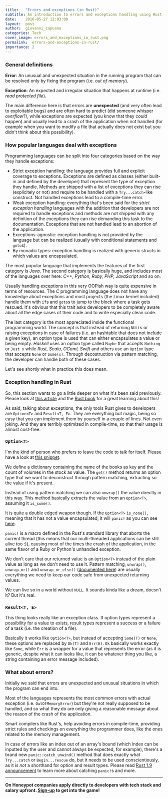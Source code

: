 ```yaml
---
title:   "Errors and exceptions (in Rust)"
subtitle: An introduction to errors and exceptions handling using Rust as example
date:    2016-05-27 12:03:00
layout:  post
author:  giovanni_capuano
categories: Tech
cover_image: errors_and_exceptions_in_rust.png
permalink:  errors-and-exceptions-in-rust/
importance: 2
---
```


### General definitions
**Error**: An unusual and unexpected situation in the running program that can be resolved only by fixing the program (i.e. *out of memory*).

**Exception**: An expected and irregular situation that happens at runtime (i.e. *read protected file*).

The main difference here is that errors are **unexpected** (and very often lead to exploitable bugs) and are often hard to predict
(did someone whisper *overflow*?), while exceptions are expected (you know that they *could* happen) and usually lead to a crash
of the application when not handled (for example when you want to modify a file that actually does not exist but you didn't think about this possibility).

### How popular languages deal with exceptions
Programming languages can be split into four categories based on the way they handle exceptions:

- Strict exception handling: the language provides full and explicit coverage to exceptions. Exceptions are defined as classes (either built-in and defined
by the developer) that represent the type of exception they handle. Methods are shipped with a list of exceptions they can rise (explicitely or not)
and require to be handled with a `Try...catch`-like construct. Not handled exceptions lead to a compile-time error.
- Weak exception handling: everything that's been said for the *strict exception handling* languages with the addition that developers are not required
to handle exceptions and methods are not shipped with any definition of the exceptions they can rise demanding this task to the documentation.
Exceptions that are not handled lead to an abortion of the application.
- Exceptions-agnostic: exception handling is not provided by the language but can be realized (usually with conditional statements and `goto`s).
- By monadic types: exception handling is realized with generic structs in which values are encapsulated.

The most popular language that implements the features of the first category is *Java*.
The second category is basically huge, and includes most of the languages over here: *C++, Python, Ruby, PHP, JavaScript* and so on.

Usually handling exceptions in this very OOPish way is quite expensive in terms of resources. The *C* programming language does not have any knowledge
about exceptions and most projects (the Linux kernel included) handle them with `if`s and `goto`s to jump to the block where a task gets rescued.
It's obvious that this trait asks developers to be completely aware about all the edge cases of their code and to write especially clean code.

The last category is the most appreciated inside the functional programming world. The concept is that instead of returning `NULL`s or raising
exceptions in case of failures (i.e. an hashtable that does not include a given key), an option type is used that can either encapsulates a value
or being empty. *Haskell* uses an option type called `Maybe` that accepts `Nothing` or `Just x` while *Rust, Scala, OCaml, Swift* and others use
an `Option` type that accepts `None` or `Some(x)`. Through decostruction via pattern matching, the developer can handle both of these cases.

Let's see shortly what in practice this does mean.

### Exception handling in Rust
So, this section wants to go a little deeper on what it's been said previously. Please look at [this article](http://blog.burntsushi.net/rust-error-handling/)
and the [Rust book](https://doc.rust-lang.org/book/) for a great learning about this!

As said, talking about exceptions, the only tools Rust gives to developers are `Option<T>` and `Result<T, E>`. They are everything but magic,
being so easy that you can implement them by yourself in a couple of lines. Not even joking. And they are terribly optimized in compile-time, so that
their usage is almost cost-free.

### `Option<T>`
I'm the kind of person who prefers to leave the code to talk for itself. Please have a look at
[this snippet](https://play.rust-lang.org/?gist=2636dd21ba2b1317ae0d4287bb5bc862&version=stable&backtrace=0).

We define a dictionary containing the name of the books as key and the count of volumes in the stock as value.
The `get()` method returns an option type that we want to deconstruct through pattern matching, extracting so the value if it's present.

Instead of using pattern matching we can also `unwrap()` the value directly in
[this way](https://play.rust-lang.org/?gist=9dc9e5ac92d8f3f14d30e55eb58bc3a8&version=stable&backtrace=0).
This method basically extracts the value from an `Option<T>`, assuming it `is_some()`.

It is quite a double edged weapon though. If the `Option<T>` `is_none()`, meaning that it has not a value
encapsulated, it will `panic!` as you can see [here](https://play.rust-lang.org/?gist=6ce0014f989ce2cd6668278e98e09cf3&version=stable&backtrace=0).

`panic!` is a macro defined in the Rust's standard library that aborts the current thread (this means that our multi-threaded applications can be still
alive too :)), causing most of the times the crash of the application, in the same flavor of a Ruby or Python's unhandled exception.

We don't care that our returned value is an `Option<T>` instead of the plain value as long as we don't need to use it. Pattern matching, `unwrap()`,
`unwrap_or()` and `unwrap_or_else()` ([documented here](https://doc.rust-lang.org/std/option/enum.Option.html#method.unwrap)) are usually everything
we need to keep our code safe from unexpected returning values.

We can live so in a world without `NULL`. It sounds kinda like a dream, doesn't it? But it's real.

### `Result<T, E>`
This thing looks really like an exception class. If option types represent a possibility for a value to exists, result types represent a success
or a failure of a task (i.e. the creation of a file).

Basically it works like `Option<T>`, but instead of accepting `Some(T)` or `None`, these options are replaced by `Ok(T)` and `Err(E)`.
`Ok` basically works exactly like `Some`, while `Err` is a wrapper for a value that represents the error (as it
is generic, despite what it can looks like, it can be whatever thing you like, a string containing an error message included).

### What about errors?
Initially we said that errors are unexpected and unusual situations in which the program can end into.

Most of the languages represents the most common errors with actual exception (i.e. `OutOfMemoryError`) but they're not really supposed to be handled,
and so what they do are only giving a reasonable message about the reason of the crash of the application.

Smart compilers like Rust's, help avoiding errors in compile-time, providing strict rules and checkings on everything the programmer does, like
the ones related to the memory management.

In case of errors like an index out of an array's bound (which index can be inputted by the user and cannot always be expected, for example),
there's a brand new `panic::catch_unwind()` method that does exactly what `Try...catch` or `Begin...rescue` do, but it needs to be used conscientiously,
as it is *not* a shorthand for option and result types.
Please read [Rust 1.9 announcement](http://blog.rust-lang.org/2016/05/26/Rust-1.9.html) to learn more about catching `panic!`s and more.

---

**On Honeypot companies apply directly to developers with tech stack and salary upfront. [Sign-up](https://www.honeypot.io/pages/how_does_it_work?utm_source=techblog2) to get into the game!**
